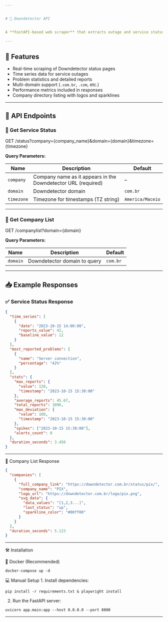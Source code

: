 ```yaml
---


# 📡 Downdetector API


A **FastAPI-based web scraper** that extracts outage and service status data from Downdetector websites.

---
```


## 🚀 Features

- Real-time scraping of Downdetector status pages  
- Time series data for service outages  
- Problem statistics and detailed reports  
- Multi-domain support (`.com.br`, `.com`, etc.)  
- Performance metrics included in responses  
- Company directory listing with logos and sparklines  

---

## 📘 API Endpoints

### 🔎 Get Service Status

GET /status?company={company_name}&domain={domain}&timezone={timezone}

**Query Parameters:**

| Name       | Description                                                   | Default             |
|------------|---------------------------------------------------------------|---------------------|
| `company`  | Company name as it appears in the Downdetector URL (required) | –                   |
| `domain`   | Downdetector domain                                           | `com.br`            |
| `timezone` | Timezone for timestamps (TZ string)                          | `America/Maceio`    |

---

### 🏢 Get Company List

GET /companylist?domain={domain}

**Query Parameters:**

| Name     | Description                  | Default   |
|----------|------------------------------|-----------|
| `domain` | Downdetector domain to query | `com.br`  |

---

## 📥 Example Responses

### ✅ Service Status Response

```json
{
  "time_series": [
    {
      "date": "2023-10-15 14:00:00",
      "reports_value": 42,
      "baseline_value": 12
    }
  ],
  "most_reported_problems": [
    {
      "name": "Server connection",
      "percentage": "42%"
    }
  ],
  "stats": {
    "max_reports": {
      "value": 120,
      "timestamp": "2023-10-15 15:30:00"
    },
    "average_reports": 45.67,
    "total_reports": 1096,
    "max_deviation": {
      "value": 108,
      "timestamp": "2023-10-15 15:30:00"
    },
    "spikes": ["2023-10-15 15:30:00"],
    "alerts_count": 8
  },
  "duration_seconds": 3.456
}
```

---

🧾 Company List Response

```json
{
  "companies": [
    {
      "full_company_link": "https://downdetector.com.br/status/pix/",
      "company_name": "PIX",
      "logo_url": "https://downdetector.com.br/logo/pix.png",
      "svg_data": {
        "data_values": "[1,2,3...]",
        "last_status": "up",
        "sparkline_color": "#00ff00"
      }
    }
  ],
  "duration_seconds": 5.123
}
```

---

🛠️ Installation

🐳 Docker (Recommended)

`docker-compose up -d`

💻 Manual Setup
	1.	Install dependencies:

`pip install -r requirements.txt & playwright install`

  2. Run the FastAPI server:

`uvicorn app.main:app --host 0.0.0.0 --port 8000`

---
